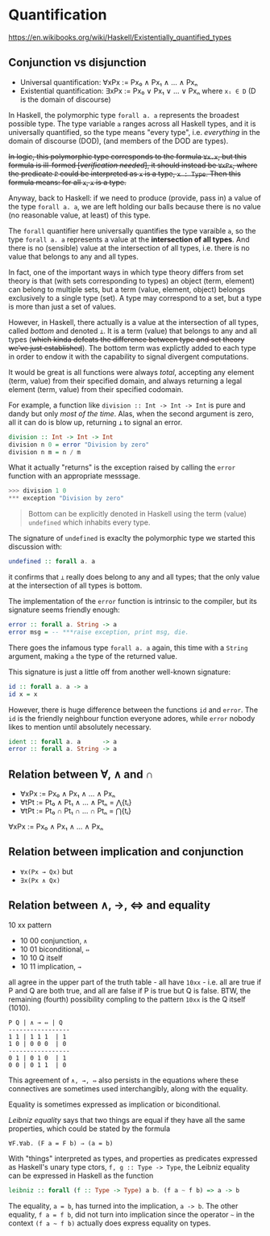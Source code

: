 # Quantification

https://en.wikibooks.org/wiki/Haskell/Existentially_quantified_types


## Conjunction vs disjunction

- Universal quantification:   ∀xPx := Px₀ ∧ Px₁ ∧ … ∧ Pxₙ
- Existential quantification: ∃xPx := Px₀ ∨ Px₁ ∨ … ∨ Pxₙ
where `xᵢ ∈ D` (D is the domain of discourse)

In Haskell, the polymorphic type `forall a. a` represents the broadest possible type. The type variable `a` ranges across all Haskell types, and it is universally quantified, so the type means "every type", i.e. *everything* in the domain of discourse (DOD), (and members of the DOD are types).

~~In logic, this polymorphic type corresponds to the formula `∀x.x`, but this formula is ill-formed [*verification needed*], it should instead be `∀xPx`, where the predicate `P` could be interpreted as `x` is a type, `x : Type`. Then this formula means: for all `x`, `x` is a type.~~

Anyway, back to Haskell: if we need to produce (provide, pass in) a value of the type `forall a. a`, we are left holding our balls because there is no value (no reasonable value, at least) of this type.

The `forall` quantifier here universally quantifies the type varaible `a`, 
so the type `forall a. a` represents a value at the **intersection of all types**. And there is no (sensible) value at the intersection of all types, i.e. there is no value that belongs to any and all types.

In fact, one of the important ways in which type theory differs from set theory is that (with sets corresponding to types) an object (term, element) can belong to multiple sets, but a term (value, element, object) belongs exclusively to a single type (set). A type may correspond to a set, but a type is more than just a set of values.

However, in Haskell, there actually is a value at the intersection of all types, called *bottom* and denoted `⊥`. It is a term (value) that belongs to any and all types (~~which kinda defeats the difference between type and set theory we've just established~~). The bottom term was explictly added to each type in order to endow it with the capability to signal divergent computations.

It would be great is all functions were always *total*, accepting any element (term, value) from their specified domain, and always returning a legal element (term, value) from their specified codomain.

For example, a function like `division :: Int -> Int -> Int` is pure and dandy but only *most of the time*. Alas, when the second argument is zero, all it can do is blow up, returning `⊥` to signal an error.

```hs
division :: Int -> Int -> Int
division n 0 = error "Division by zero"
division n m = n / m
```

What it actually "returns" is the exception raised by calling the `error` function with an appropriate messsage.

```hs
>>> division 1 0
*** exception "Division by zero"
```

>Bottom can be explicitly denoted in Haskell using the term (value) `undefined` which inhabits every type.

The signature of `undefined` is exaclty the polymorphic type we started this discussion with:

```hs
undefined :: forall a. a
```

it confirms that `⊥` really does belong to any and all types; that the only value at the intersection of all types is bottom.

The implementation of the `error` function is intrinsic to the compiler, but its signature seems friendly enough:

```hs
error :: forall a. String -> a
error msg = -- ***raise exception, print msg, die.
```

There goes the infamous type `forall a. a` again, this time with a `String` argument, making `a` the type of the returned value.

This signature is just a little off from another well-known signature:

```hs
id :: forall a. a -> a
id x = x
```

However, there is huge difference between the functions `id` and `error`. The `id` is the friendly neighbour function everyone adores, while `error` nobody likes to mention until absolutely necessary.

```hs
ident :: forall a. a      -> a
error :: forall a. String -> a
```





## Relation between ∀, ∧ and ∩

- ∀xPx := Px₀ ∧ Px₁ ∧ … ∧ Pxₙ
- ∀tPt := Pt₀ ∧ Pt₁ ∧ … ∧ Ptₙ = ⋀{tᵢ}
- ∀tPt := Pt₀ ∩ Pt₁ ∩ … ∩ Ptₙ = ⋂{tᵢ}

∀xPx := Px₀ ∧ Px₁ ∧ … ∧ Pxₙ



## Relation between implication and conjunction

- `∀x(Px → Qx)` but
- `∃x(Px ∧ Qx)`



## Relation between ∧, →, ⇔ and equality

  10 xx pattern
- 10 00 conjunction, `∧`
- 10 01 biconditional, `⇔`
- 10 10 Q itself
- 10 11 implication, `→`

all agree in the upper part of the truth table - all have `10xx` - i.e. all are true if P and Q are both true, and all are false if P is true but Q is false. BTW, the remaining (fourth) possibility compling to the pattern `10xx` is the Q itself (1010).

```
P Q | ∧ → ⇔ | Q
-----------------
1 1 | 1 1 1  | 1
1 0 | 0 0 0  | 0
-----------------
0 1 | 0 1 0  | 1
0 0 | 0 1 1  | 0
```

This agreement of `∧, →, ⇔` also persists in the equations where these connectives are sometimes used interchangibly, along with the equality. 

Equality is sometimes expressed as implication or biconditional.

*Leibniz equality* says that two things are equal if they have all the same properties, which could be stated by the formula

`∀F.∀ab. (F a = F b) ⇒ (a = b)`

With "things" interpreted as types, and properties as predicates expressed as Haskell's unary type ctors, `f, g :: Type -> Type`, the Leibniz equality can be expressed in Haskell as the function

```hs
leibniz :: forall (f :: Type -> Type) a b. (f a ~ f b) => a -> b
```

The equality, `a = b`, has turned into the implication, `a -> b`. The other equality, `f a = f b`, did not turn into implication since the operator `~` in the context `(f a ~ f b)` actually does express equality on types.
